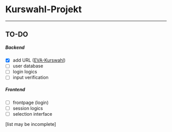 # Kurswahl-Projekt

---

## TO-DO

##### Backend

- [x] add URL ([EVA-Kurswahl](http://eva-kurswahl.de/))
- [ ] user database
- [ ] login logics
- [ ] input verification

##### Frontend

- [ ] frontpage (login)
- [ ] session logics
- [ ] selection interface

[list may be incomplete]